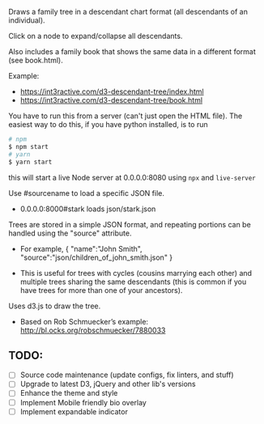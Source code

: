 Draws a family tree in a descendant chart format (all descendants of an individual).

Click on a node to expand/collapse all descendants.

Also includes a family book that shows the same data in a different format (see book.html).

Example:

- https://int3ractive.com/d3-descendant-tree/index.html
- https://int3ractive.com/d3-descendant-tree/book.html

You have to run this from a server (can't just open the HTML file). The easiest way to do this, if you have python installed, is to run

```sh
# npm
$ npm start
# yarn
$ yarn start
```

this will start a live Node server at 0.0.0.0:8080 using `npx` and `live-server`

Use #sourcename to load a specific JSON file.
  - 0.0.0.0:8000#stark loads json/stark.json

Trees are stored in a simple JSON format, and repeating portions can be handled using the "source"
attribute.

  - For example, { "name":"John Smith", "source":"json/children_of_john_smith.json" }

  - This is useful for trees with cycles (cousins marrying each other) and multiple trees
    sharing the same descendants (this is common if you have trees for more than one of your
    ancestors).

Uses d3.js to draw the tree.

  - Based on Rob Schmuecker’s example: http://bl.ocks.org/robschmuecker/7880033

## TODO:

- [ ] Source code maintenance (update configs, fix linters, and stuff)
- [ ] Upgrade to latest D3, jQuery and other lib's versions
- [ ] Enhance the theme and style
- [ ] Implement Mobile friendly bio overlay
- [ ] Implement expandable indicator
